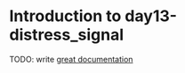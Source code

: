 # Introduction to day13-distress_signal

TODO: write [great documentation](http://jacobian.org/writing/what-to-write/)
